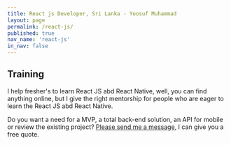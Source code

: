 ```yaml
---
title: React js Developer, Sri Lanka - Yoosuf Muhammad
layout: page
permalink: /react-js/
published: true
nav_name: 'react-js'
in_nav: false
---
```



## Training

I help fresher's to learn React JS abd React Native, well, you can find anything online, but I give the right mentorship for people who are eager to learn the React JS abd React Native.

 Do you want a need for a MVP, a total back-end solution, an API  for mobile or review the existing project?  [Please send me a message](/contact/?utm_source=yoosuf.me&utm_medium=ror&utm_campaign=consultancy), I can give you a free quote.
